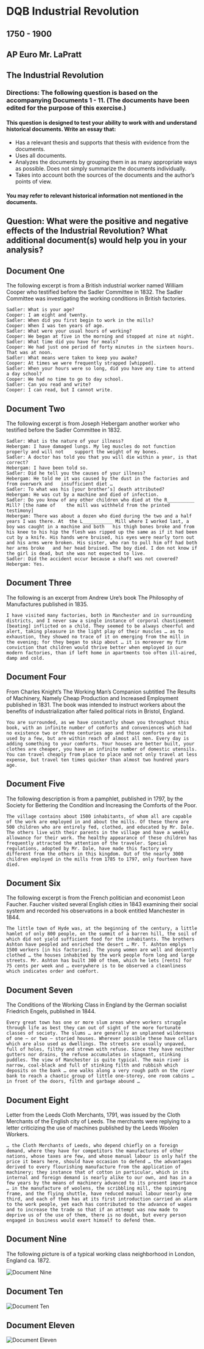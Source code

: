# DQB Industrial Revolution
## 1750 - 1900

## AP Euro Mr. LaPratt
## The Industrial Revolution

### Directions: The following question is based on the accompanying Documents 1 - 11. (The documents have been edited for the purpose of this exercise.)

#### This question is designed to test your ability to work with and understand historical documents. Write an essay that:
-	Has a relevant thesis and supports that thesis with evidence from the documents.
-	Uses all documents.
-	Analyzes the documents by grouping them in as many appropriate ways as possible. Does not simply summarize the documents individually.
-	Takes into account both the sources of the documents and the author’s points of view.
#### You may refer to relevant historical information not mentioned in the documents.



## Question: What were the positive and negative effects of the Industrial Revolution? What additional document(s) would help you in your analysis?


## Document One
The following excerpt is from a British industrial worker named William Cooper who testified before the Sadler Committee in 1832. The Sadler Committee was investigating the working conditions in British factories.

	Sadler: What is your age?
	Cooper: I am eight and twenty.
	Sadler: When did you first begin to work in the mills?
	Cooper: When I was ten years of age.
	Sadler: What were your usual hours of working?
	Cooper: We began at five in the morning and stopped at nine at night.
	Sadler: What time did you have for meals?
	Cooper: We had just one period of forty minutes in the sixteen hours. That was at noon.
	Sadler: What means were taken to keep you awake?
	Cooper: At times we were frequently strapped [whipped].
	Sadler: When your hours were so long, did you have any time to attend a day school?
	Cooper: We had no time to go to day school.
	Sadler: Can you read and write?
	Cooper: I can read, but I cannot write.

## Document Two

The following excerpt is from Joseph Hebergam another worker who testified before the Sadler Committee in 1832.

	Sadler: What is the nature of your illness?
	Hebergam: I have damaged lungs. My leg muscles do not function properly and will not	support the weight of my bones.
	Sadler: A doctor has told you that you will die within a year, is that correct?
	Hebergam: I have been told so.
	Sadler: Did he tell you the causes of your illness?
	Hebergam: He told me it was caused by the dust in the factories and from overwork and	insufficient diet …
	Sadler: To what was his [your brother’s] death attributed?
	Hebergam: He was cut by a machine and died of infection.
	Sadler: Do you know of any other children who died at the R__________ Mill? [the name of	the mill was withheld from the printed testimony]
	Hebergam: There was about a dozen who died during the two and a half years I was there. At	the L___________ Mill where I worked last, a boy was caught in a machine and both	his thigh bones broke and from his knee to his hip the flesh was ripped up the same	as if it had been cut by a knife. His hands were bruised, his eyes were nearly torn out	and his arms were broken. His sister, who ran to pull him off had both her arms broke	and her head bruised. The boy died. I don not know if the girl is dead, but she was	not expected to live.
	Sadler: Did the accident occur because a shaft was not covered?
	Hebergam: Yes.

## Document Three

The following is an excerpt from Andrew Ure’s book The Philosophy of Manufactures published in 1835.

	I have visited many factories, both in Manchester and in surrounding districts, and I never saw a single instance of corporal chastisement [beating] inflicted on a child. They seemed to be always cheerful and alert, taking pleasure in the light play of their muscles … as to exhaustion, they showed no trace of it on emerging from the mill in the evening; for they began to skip about … it is moreover my firm conviction that children would thrive better when employed in our modern factories, than if left home in apartments too often ill-aired, damp and cold.

## Document Four

From Charles Knight’s The Working Man’s Companion subtitled The Results of Machinery, Namely Cheap Production and Increased Employment published in 1831. The book was intended to instruct workers about the benefits of industrialization after failed political riots in Bristol, England.

	You are surrounded, as we have constantly shown you throughout this book, with an infinite number of comforts and conveniences which had no existence two or three centuries ago and those comforts are nit used by a few, but are within reach of almost all men. Every day is adding something to your comforts. Your houses are better built, your clothes are cheaper, you have an infinite number of domestic utensils. You can travel cheaply from place to place and not only travel at less expense, but travel ten times quicker than almost two hundred years age.

## Document Five

The following description is from a pamphlet, published in 1797, by the Society for Bettering the Condition and Increasing the Comforts of the Poor.

	The village contains about 1500 inhabitants, of whom all are capable of the work are employed in and about the mills. Of these there are 500 children who are entirely fed, clothed, and educated by Mr. Dale. The others live with their parents in the village and have a weekly allowance for their work. The healthy appearance of these children has frequently attracted the attention of the traveler. Special regulations, adopted by Mr. Dale, have made this factory very different from the others in this kingdom. Out of the nearly 3000 children employed in the mills from 1785 to 1797, only fourteen have died. 

## Document Six

The following excerpt is from the French politician and economist Leon Faucher. Faucher visited several English cities in 1843 examining their social system and recorded his observations in a book entitled Manchester in 1844.

	The little town of Hyde was, at the beginning of the century, a little hamlet of only 800 people, on the summit of a barren hill, the soil of which did not yield sufficient food for the inhabitants. The brothers Ashton have peopled and enriched the desert … Mr. T. Ashton emplys 1500 workers [in his factories]. The young women are well and decently clothed … the houses inhabited by the work people form long and large streets. Mr. Ashton has built 300 of them, which he lets [rents] for 75 cents per week and … everywhere is to be observed a cleanliness which indicates order and comfort.

## Document Seven

The Conditions of the Working Class in England by the German socialist Friedrich Engels, published in 1844. 

	Every great town has one or more slum areas where workers struggle through life as best they can out of sight of the more fortunate classes of society. The slums … are generally an unplanned wilderness of one – or two – storied houses. Wherever possible these have cellars which are also used as dwellings. The streets are usually unpaved, full of holes, filthy and strewn with refuse. Since they have neither gutters nor drains, the refuse accumulates in stagnant, stinking puddles. The view of Manchester is quite typical. The main river is narrow, coal-black and full of stinking filth and rubbish which deposits on the bank … one walks along a very rough path on the river bank to reach a chaotic group of little one-storey, one room cabins … in front of the doors, filth and garbage abound …

## Document Eight

Letter from the Leeds Cloth Merchants, 1791, was issued by the Cloth Merchants of the English city of Leeds. The merchants were replying to a letter criticizing the use of machines published by the Leeds Woolen Workers.

	… the Cloth Merchants of Leeds, who depend chiefly on a foreign demand, where they have for competitors the manufactures of other nations, whose taxes are few, and whose manual labour is only half the price it bears here, should have occasion to defend … the advantages derived to every flourishing manufacture from the application of machinery; they instance that of cotton in particular, which in its internal and foreign demand is nearly alike to our own, and has in a few years by the means of machinery advanced to its present importance … in the manufacture of woolens, the scribbling mill, the spinning frame, and the flying shuttle, have reduced manual labour nearly one third, and each of them has at its first introduction carried an alarm to the work people, yet each has contributed to the advance of wages and to increase the trade so that if an attempt was now made to deprive us of the use of them, there is no doubt, but every person engaged in business would exert himself to defend them.

## Document Nine

The following picture is of a typical working class neighborhood in London, England ca. 1872.

![Document Nine](Nine.png)

## Document Ten

![Document Ten](Ten.jpg)

## Document Eleven

![Document Eleven](Eleven.png)
